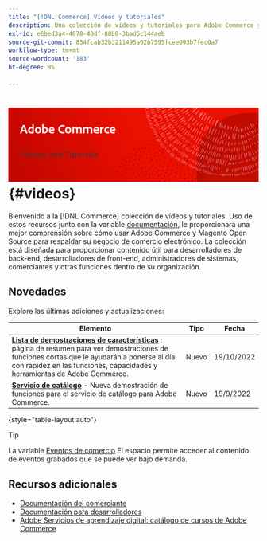 ```yaml
---
title: "[!DNL Commerce] Vídeos y tutoriales"
description: Una colección de vídeos y tutoriales para Adobe Commerce y Magento Open Source
exl-id: e6bed3a4-4078-40df-88b0-3bad6c144aeb
source-git-commit: 834fcab32b3211495a62b7595fcee093b7fec0a7
workflow-type: tm+mt
source-wordcount: '183'
ht-degree: 9%

---
```


# <!-- use banner as heading -->![Vídeos y Tutorials de comercio](../assets/banner-videos-home.png) {#videos}

Bienvenido a la [!DNL Commerce] colección de vídeos y tutoriales. Uso de estos recursos junto con la variable [documentación](https://experienceleague.adobe.com/docs/commerce.html), le proporcionará una mejor comprensión sobre cómo usar Adobe Commerce y Magento Open Source para respaldar su negocio de comercio electrónico. La colección está diseñada para proporcionar contenido útil para desarrolladores de back-end, desarrolladores de front-end, administradores de sistemas, comerciantes y otras funciones dentro de su organización.

## Novedades

Explore las últimas adiciones y actualizaciones:

| Elemento | Tipo | Fecha |
| ---- | ---- | ---- |
| **[Lista de demostraciones de características](feature-demos.md)** : página de resumen para ver demostraciones de funciones cortas que le ayudarán a ponerse al día con rapidez en las funciones, capacidades y herramientas de Adobe Commerce. | Nuevo | 19/10/2022 |
| **[Servicio de catálogo](./merchant/catalog-service.md)** - Nueva demostración de funciones para el servicio de catálogo para Adobe Commerce. | Nuevo | 19/9/2022 |

{style=&quot;table-layout:auto&quot;}

>[!TIP]
>
>La variable [Eventos de comercio](https://experienceleague.adobe.com/docs/commerce-events/events/overview.html) El espacio permite acceder al contenido de eventos grabados que se puede ver bajo demanda.

## Recursos adicionales

- [Documentación del comerciante](https://experienceleague.adobe.com/docs/commerce-admin/user-guides/home.html)
- [Documentación para desarrolladores](https://devdocs.magento.com/)
- [Adobe Servicios de aprendizaje digital: catálogo de cursos de Adobe Commerce](https://learning.adobe.com/catalog.html?solution=Adobe%20Commerce)
